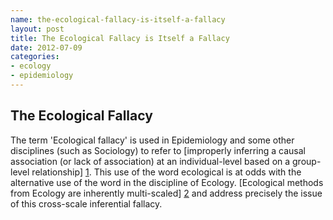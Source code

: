 ```yaml
--- 
name: the-ecological-fallacy-is-itself-a-fallacy
layout: post
title: The Ecological Fallacy is Itself a Fallacy
date: 2012-07-09
categories: 
- ecology
- epidemiology
---
```


The Ecological Fallacy
----

The term 'Ecological fallacy' is used in Epidemiology and some other disciplines (such as Sociology) to refer to [improperly inferring a causal association (or lack of association) at an individual-level based on a group-level relationship] [1]. This use of the word ecological is at odds with the alternative use of the word in the discipline of Ecology.  [Ecological methods from Ecology are inherently multi-scaled] [2] and address precisely the issue of this cross-scale inferential fallacy.  

[1]: http://www.springer.com/medicine/book/978-1-4419-1004-2 "Marc Gellman, J. Rick Turner. Encyclopedia of Behavioral Medicine Springer, 2012."
[2]: http://cup.columbia.edu/book/978-0-231-06919-9/toward-a-unified-ecology "Timothy F. H. Allen, Thomas W. Hoekstra. Toward a unified ecology. Columbia University Press, 1993."

